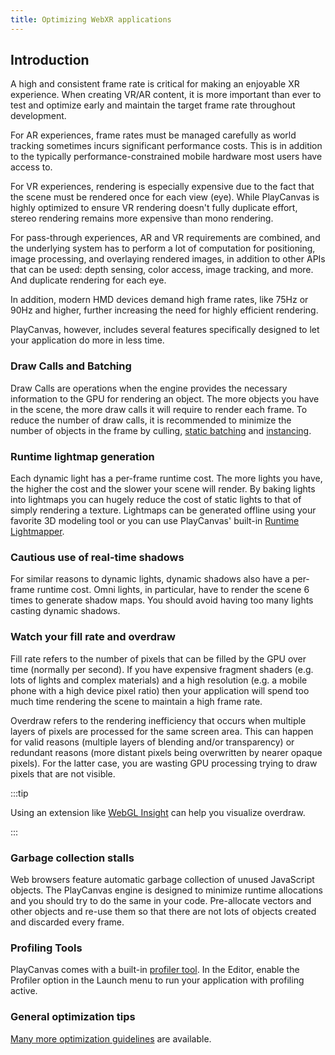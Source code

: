 ```yaml
---
title: Optimizing WebXR applications
---
```


## Introduction

A high and consistent frame rate is critical for making an enjoyable XR experience. When creating VR/AR content, it is more important than ever to test and optimize early and maintain the target frame rate throughout development.

For AR experiences, frame rates must be managed carefully as world tracking sometimes incurs significant performance costs. This is in addition to the typically performance-constrained mobile hardware most users have access to.

For VR experiences, rendering is especially expensive due to the fact that the scene must be rendered once for each view (eye). While PlayCanvas is highly optimized to ensure VR rendering doesn't fully duplicate effort, stereo rendering remains more expensive than mono rendering.

For pass-through experiences, AR and VR requirements are combined, and the underlying system has to perform a lot of computation for positioning, image processing, and overlaying rendered images, in addition to other APIs that can be used: depth sensing, color access, image tracking, and more. And duplicate rendering for each eye.

In addition, modern HMD devices demand high frame rates, like 75Hz or 90Hz and higher, further increasing the need for highly efficient rendering.

PlayCanvas, however, includes several features specifically designed to let your application do more in less time.

### Draw Calls and Batching

Draw Calls are operations when the engine provides the necessary information to the GPU for rendering an object. The more objects you have in the scene, the more draw calls it will require to render each frame. To reduce the number of draw calls, it is recommended to minimize the number of objects in the frame by culling, [static batching](/user-manual/graphics/advanced-rendering/batching/) and [instancing](/user-manual/graphics/advanced-rendering/hardware-instancing/).

### Runtime lightmap generation

Each dynamic light has a per-frame runtime cost. The more lights you have, the higher the cost and the slower your scene will render. By baking lights into lightmaps you can hugely reduce the cost of static lights to that of simply rendering a texture. Lightmaps can be generated offline using your favorite 3D modeling tool or you can use PlayCanvas' built-in [Runtime Lightmapper](/user-manual/graphics/lighting/runtime-lightmaps/).

### Cautious use of real-time shadows

For similar reasons to dynamic lights, dynamic shadows also have a per-frame runtime cost. Omni lights, in particular, have to render the scene 6 times to generate shadow maps. You should avoid having too many lights casting dynamic shadows.

### Watch your fill rate and overdraw

Fill rate refers to the number of pixels that can be filled by the GPU over time (normally per second). If you have expensive fragment shaders (e.g. lots of lights and complex materials) and a high resolution (e.g. a mobile phone with a high device pixel ratio) then your application will spend too much time rendering the scene to maintain a high frame rate.

Overdraw refers to the rendering inefficiency that occurs when multiple layers of pixels are processed for the same screen area. This can happen for valid reasons (multiple layers of blending and/or transparency) or redundant reasons (more distant pixels being overwritten by nearer opaque pixels). For the latter case, you are wasting GPU processing trying to draw pixels that are not visible.

:::tip

Using an extension like [WebGL Insight](https://github.com/3Dparallax/insight) can help you visualize overdraw.

:::

### Garbage collection stalls

Web browsers feature automatic garbage collection of unused JavaScript objects. The PlayCanvas engine is designed to minimize runtime allocations and you should try to do the same in your code. Pre-allocate vectors and other objects and re-use them so that there are not lots of objects created and discarded every frame.

### Profiling Tools

PlayCanvas comes with a built-in [profiler tool](/user-manual/optimization/profiler/). In the Editor, enable the Profiler option in the Launch menu to run your application with profiling active.

### General optimization tips

[Many more optimization guidelines](/user-manual/optimization/guidelines/) are available.

